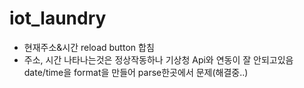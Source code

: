 # iot_laundry

+ 현재주소&시간 reload button 합침
+ 주소, 시간 나타나는것은 정상작동하나 기상청 Api와 연동이 잘 안되고있음
date/time을 format을 만들어 parse한곳에서 문제(해결중..)
